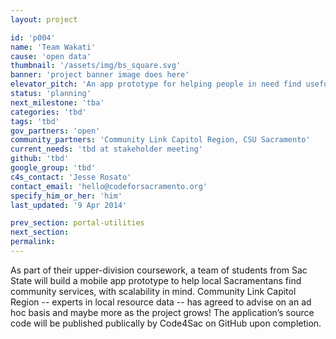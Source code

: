 ```yaml
---
layout: project

id: 'p004'
name: 'Team Wakati'
cause: 'open data'
thumbnail: '/assets/img/bs_square.svg'
banner: 'project banner image does here'
elevator_pitch: 'An app prototype for helping people in need find useful community resources'
status: 'planning'
next_milestone: 'tba'
categories: 'tbd'
tags: 'tbd'
gov_partners: 'open'
community_partners: 'Community Link Capitol Region, CSU Sacramento'
current_needs: 'tbd at stakeholder meeting'
github: 'tbd'
google_group: 'tbd'
c4s_contact: 'Jesse Rosato'
contact_email: 'hello@codeforsacramento.org'
specify_him_or_her: 'him'
last_updated: '9 Apr 2014'

prev_section: portal-utilities
next_section: 
permalink: 
---
```


<!-- Add project description text here! -->

As part of their upper-division coursework, a team of students from Sac State will build a mobile app prototype to help local Sacramentans find community services, with scalability in mind. Community Link Capitol Region -- experts in local resource data -- has agreed to advise on an ad hoc basis and maybe more as the project grows! The application’s source code will be published publically by Code4Sac on GitHub upon completion. 





  